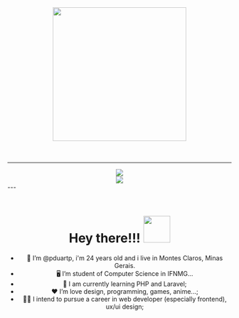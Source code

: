 <div id="header" align="center">
  <img src="https://media.giphy.com/media/M9gbBd9nbDrOTu1Mqx/giphy.gif" width="300"/>
</div>

</br>
</br>

---
<div id="skills" align="center">
  <img src="https://skillicons.dev/icons?i=c,cpp,cs,dotnet,heroku,azure,mysql,js,html,css,python,opencv,anaconda,java"/>
  </br>
  <img src="https://skillicons.dev/icons?i=figma,git,github,ps,powershell,regex,stackoverflow,visualstudio,vscode,windows"/>
</div>
---

</br>
</br>


<div id="greetings" align="center">
  
  # Hey there!!!  <img src="https://media.giphy.com/media/hvRJCLFzcasrR4ia7z/giphy.gif" width="60px"/>
  
</div>


<div id="personalInformation" align="center">
  
  * 👨 I’m @pduartp, i'm 24 years old and i live in Montes Claros, Minas Gerais.
  * 🖥️  I’m student of Computer Science in IFNMG...
  * 🧠 I am currently learning PHP and Laravel;
  * ❤️ I’m love design, programming, games, anime...;
  * 👨‍💻 I intend to pursue a career in web developer (especially frontend), ux/ui design;
  #
</div>


